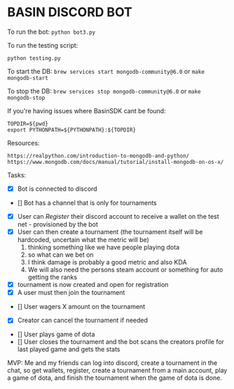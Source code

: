 # BASIN DISCORD BOT

To run the bot:
`python bot3.py`

To run the testing script:

`python testing.py`

To start the DB:
`brew services start mongodb-community@6.0`
or
`make mongodb-start`

To stop the DB:
`brew services stop mongodb-community@6.0`
or 
`make mongodb-stop`

If you're having issues where BasinSDK cant be found:
```
TOPDIR=${pwd}
export PYTHONPATH=${PYTHONPATH}:${TOPDIR}
```

Resources:
```
https://realpython.com/introduction-to-mongodb-and-python/
https://www.mongodb.com/docs/manual/tutorial/install-mongodb-on-os-x/
```

Tasks:
- [x] Bot is connected to discord
- [] Bot has a channel that is only for tournaments
- [x] User can *Register* their discord account to receive a wallet on the test net - provisioned by the bot
- [x] User can then create a tournament (the tournament itself will be hardcoded, uncertain what the metric will be)
    1. thinking something like we have people playing dota 
    2. so what can we bet on 
    3. I think damage is probably a good metric and also KDA
    4. We will also need the persons steam account or something for auto getting the ranks
- [x] tournament is now created and open for registration
- [x] A user must then join the tournament
- [] User wagers X amount on the tournament
- [x] Creator can cancel the tournament if needed
- [] User plays game of dota
- [] User closes the tournament and the bot scans the creators profile for last played game and gets the stats

MVP:
Me and my friends can log into discord, create a tournament in the chat, so get wallets, register, create a tournament from a main account, play a game of dota, and finish the tournament when the game of dota is done.